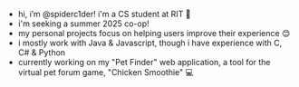- hi, i’m @spiderc1der! i'm a CS student at RIT 🐅
- i'm seeking a summer 2025 co-op!
- my personal projects focus on helping users improve their experience 😊
- i mostly work with Java & Javascript, though i have experience with C, C# & Python
- currently working on my "Pet Finder" web application, a tool for the virtual pet forum game, "Chicken Smoothie" 💻 

<!---
spiderc1der/spiderc1der is a ✨ special ✨ repository because its `README.md` (this file) appears on your GitHub profile.
You can click the Preview link to take a look at your changes.
--->
